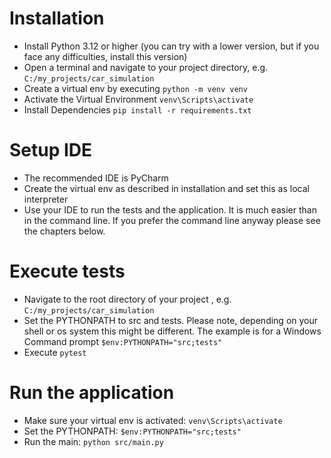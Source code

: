 # Installation

- Install Python 3.12 or higher (you can try with a lower version, but if you face any difficulties, install this
  version)
- Open a terminal and navigate to your project directory, e.g. ```C:/my_projects/car_simulation```
- Create a virtual env by executing ```python -m venv venv```
- Activate the Virtual Environment ```venv\Scripts\activate```
- Install Dependencies ```pip install -r requirements.txt```

# Setup IDE

- The recommended IDE is PyCharm
- Create the virtual env as described in installation and set this as local interpreter
- Use your IDE to run the tests and the application. It is much easier than in the command line. If you prefer the
  command line anyway please see the chapters below.

# Execute tests

- Navigate to the root directory of your project , e.g. ```C:/my_projects/car_simulation```
- Set the PYTHONPATH to src and tests. Please note, depending on your shell or os system this might be different. The
  example is for a Windows Command prompt ```$env:PYTHONPATH="src;tests"```
- Execute ```pytest```

# Run the application

- Make sure your virtual env is activated: ```venv\Scripts\activate```
- Set the PYTHONPATH: ```$env:PYTHONPATH="src;tests"```
- Run the main: ```python src/main.py```